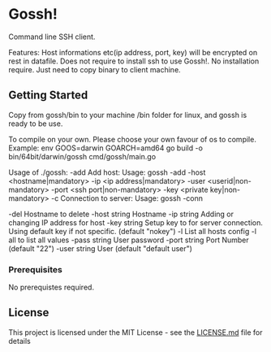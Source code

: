 # Gossh&#33;
Command line SSH client.

Features:
Host informations etc(ip address, port, key) will be encrypted on rest in datafile.
Does not require to install ssh to use Gossh!.
No installation require. Just need to copy binary to client machine.

## Getting Started
Copy from gossh/bin to your machine /bin folder for linux, and gossh is ready to be use.

To compile on your own. Please choose your own favour of os to compile.
Example:
env GOOS=darwin GOARCH=amd64 go build -o bin/64bit/darwin/gossh cmd/gossh/main.go

Usage of ./gossh:
  -add
        Add host:
        Usage: gossh -add -host <hostname|mandatory> -ip <ip address|mandatory> -user <userid|non-mandatory> -port <ssh port|non-mandatory> -key <private key|non-mandatory>
  -c    Connection to server:
        Usage: gossh -conn <hostname>
    
  -del
        Hostname to delete
  -host string
        Hostname
  -ip string
        Adding or changing IP address for host
  -key string
        Setup key to for server connection. Using default key if not specific. (default "nokey")
  -l    List all hosts config
         -l all to list all values
  -pass string
        User password
  -port string
        Port Number (default "22")
  -user string
        User (default "default user")


### Prerequisites

No prerequistes required.


## License

This project is licensed under the MIT License - see the [LICENSE.md](LICENSE.md) file for details